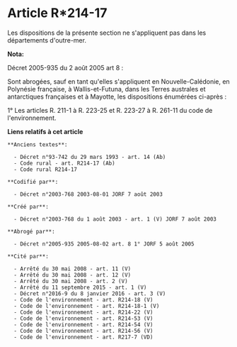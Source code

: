 # Article R*214-17

Les dispositions de la présente section ne s'appliquent pas dans les départements d'outre-mer.

**Nota:**

Décret 2005-935 du 2 août 2005 art 8 :

Sont abrogées, sauf en tant qu'elles s'appliquent en Nouvelle-Calédonie, en Polynésie française, à Wallis-et-Futuna, dans les
Terres australes et antarctiques françaises et à Mayotte, les dispositions énumérées ci-après :

1° Les articles R. 211-1 à R. 223-25 et R. 223-27 à R. 261-11 du code de l'environnement.

**Liens relatifs à cet article**

	**Anciens textes**:

	  - Décret n°93-742 du 29 mars 1993 - art. 14 (Ab)
	  - Code rural - art. R214-17 (Ab)
	  - Code rural R214-17

	**Codifié par**:

	  - Décret n°2003-768 2003-08-01 JORF 7 août 2003

	**Créé par**:

	  - Décret n°2003-768 du 1 août 2003 - art. 1 (V) JORF 7 août 2003

	**Abrogé par**:

	  - Décret n°2005-935 2005-08-02 art. 8 1° JORF 5 août 2005

	**Cité par**:

	  - Arrêté du 30 mai 2008 - art. 11 (V)
	  - Arrêté du 30 mai 2008 - art. 12 (V)
	  - Arrêté du 30 mai 2008 - art. 2 (V)
	  - Arrêté du 11 septembre 2015 - art. 1 (V)
	  - Décret n°2016-9 du 8 janvier 2016 - art. 3 (V)
	  - Code de l'environnement - art. R214-18 (V)
	  - Code de l'environnement - art. R214-18-1 (V)
	  - Code de l'environnement - art. R214-22 (V)
	  - Code de l'environnement - art. R214-53 (V)
	  - Code de l'environnement - art. R214-54 (V)
	  - Code de l'environnement - art. R214-56 (V)
	  - Code de l'environnement - art. R217-7 (VD)
